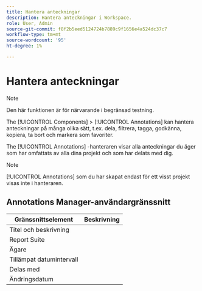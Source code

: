```yaml
---
title: Hantera anteckningar
description: Hantera anteckningar i Workspace.
role: User, Admin
source-git-commit: f8f2b5eed5124724b7889c9f1656e4a524dc37c7
workflow-type: tm+mt
source-wordcount: '95'
ht-degree: 1%

---
```



# Hantera anteckningar

>[!NOTE]
>
>Den här funktionen är för närvarande i begränsad testning.

The [!UICONTROL Components] > [!UICONTROL Annotations] kan hantera anteckningar på många olika sätt, t.ex. dela, filtrera, tagga, godkänna, kopiera, ta bort och markera som favoriter.

The [!UICONTROL Annotations] -hanteraren visar alla anteckningar du äger som har omfattats av alla dina projekt och som har delats med dig.

>[!NOTE]
>
>[!UICONTROL Annotations] som du har skapat endast för ett visst projekt visas inte i hanteraren.

## Annotations Manager-användargränssnitt

| Gränssnittselement | Beskrivning |
| --- | --- | 
| Titel och beskrivning |  |
| Report Suite |  |
| Ägare |  |
| Tillämpat datumintervall |  |
| Delas med |  |
| Ändringsdatum |  |

